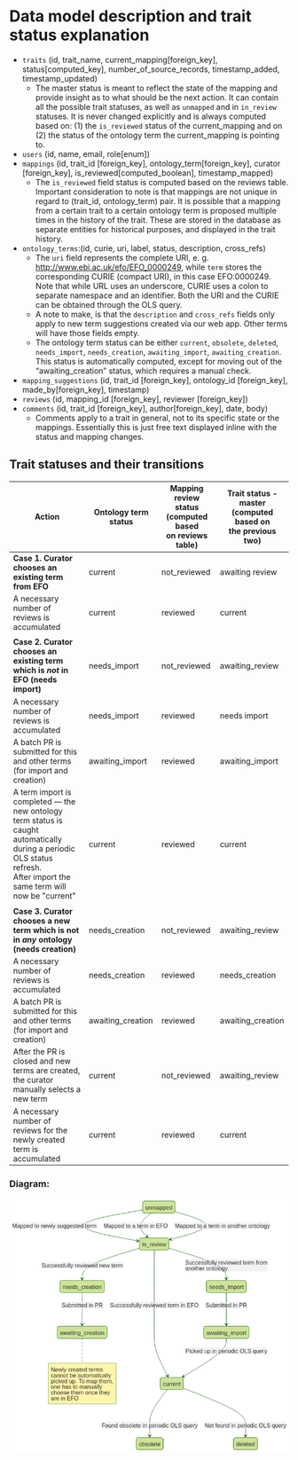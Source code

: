# Data model description and trait status explanation

- `traits` (id, trait_name, current_mapping[foreign_key], status[computed_key], number_of_source_records, timestamp_added, timestamp_updated)
  + The master status is meant to reflect the state of the mapping and provide insight as to what should be the next action. It can contain all the possible trait statuses, as well as `unmapped` and in `in_review` statuses. It is never changed explicitly and is always computed based on:
(1) the `is_reviewed` status of the current_mapping and on (2) the status of the ontology term the current_mapping is pointing to.
- `users` (id, name, email, role[enum])
- `mappings` (id, trait_id [foreign_key], ontology_term[foreign_key], curator [foreign_key], is_reviewed[computed_boolean], timestamp_mapped)
  + The `is_reviewed` field status is computed based on the reviews table.
Important consideration to note is that mappings are not unique in regard to (trait_id, ontology_term) pair. It is possible that a mapping from a certain trait to a certain ontology term is proposed multiple times in the history of the trait. These are stored in the database as separate entities for historical purposes, and displayed in the trait history.
- `ontology_terms`:(id, curie, uri, label, status, description, cross_refs)
  + The `uri` field represents the complete URI, e. g. http://www.ebi.ac.uk/efo/EFO_0000249, while `term` stores the corresponding CURIE (compact URI), in this case EFO:0000249. Note that while URL uses an underscore, CURIE uses a colon to separate namespace and an identifier. Both the URI and the CURIE can be obtained through the OLS query.
  + A note to make, is that the `description` and `cross_refs` fields only apply to new term suggestions created via our web app. Other terms will have those fields empty.
  + The ontology term status can be either `current`, `obsolete`, `deleted`, `needs_import`, `needs_creation`, `awaiting_import`, `awaiting_creation`. This status is automatically computed, except for moving out of the “awaiting_creation” status, which requires a manual check.
- `mapping_suggestions` (id, trait_id [foreign_key], ontology_id [foreign_key], made_by[foreign_key], timestamp)
- `reviews` (id, mapping_id [foreign_key], reviewer [foreign_key])
- `comments` (id, trait_id [foreign_key], author[foreign_key], date, body)
  + Comments apply to a trait in general, not to its specific state or the mappings. Essentially this is just free text displayed inline with the status and mapping changes.

## Trait statuses and their transitions

| Action | Ontology term status | Mapping review status <br>(computed based<br> on reviews table) | Trait status - master<br>(computed based on <br>the previous two) |
| ---------------------------------------------------------------------------------------------------------------------------------------------------------------------------- | -------------------- | --------------------------------------------------------------- | ---------------------------------------------------------------- |
| **Case 1. Curator chooses an existing term from EFO** | current | not_reviewed | awaiting review |
| A necessary number of reviews is accumulated| current | reviewed | current |
|     |       |        |
| **Case 2. Curator chooses an existing term which is _not_ in EFO (needs import)**| needs_import |not_reviewed | awaiting_review |
| A necessary number of reviews is accumulated | needs_import | reviewed | needs import |
| A batch PR is submitted for this and other terms (for import and creation) | awaiting_import | reviewed | awaiting_import |
| A term import is completed — the new ontology term status is caught automatically during a periodic OLS status refresh. <br>After import the same term will now be "current" | current | reviewed | current |
|      |      |       |       |
| **Case 3. Curator chooses a new term which is not in _any_ ontology (needs creation)** | needs_creation | not_reviewed | awaiting_review |
| A necessary number of reviews is accumulated | needs_creation | reviewed | needs_creation |
| A batch PR is submitted for this and other terms (for import and creation) | awaiting_creation | reviewed | awaiting_creation |
| After the PR is closed and new terms are created, the curator <br>manually selects a new term | current | not_reviewed | awaiting_review |
| A necessary number of reviews for the newly created term is accumulated | current | reviewed | current |

### Diagram:

![Mermaid Diagram](statuses_diagram.png "Statuses Diagram")

